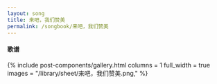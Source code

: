 ```yaml
---
layout: song
title: 来吧，我们赞美
permalink: /songbook/来吧，我们赞美
---
```


#### 歌谱

{% include post-components/gallery.html
    columns = 1
    full_width = true
    images = "/library/sheet/来吧，我们赞美.png,"
%}

